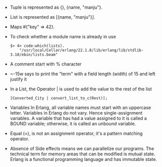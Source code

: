 - Tuple is represented as {}, {name, "manju"}.
- List is represented as [{name, "manju"}].
- Maps #{"key" => 42}.
- To check whether a module name is already in use
    ```
    $> 4> code:which(lists).
        "/usr/local/Cellar/erlang/22.1.8/lib/erlang/lib/stdlib-3.10/ebin/lists.beam"
    ```
- A comment start with % character
- ~-15w says to print the "term" with a field length (width) of 15 and left justify it

- In a List, the Operator | is used to add the value to the rest of the list
    ```
    [Converted_City | convert_list_to_c(Rest)];
    ```

- Variables
    In Erlang, all variable names must start with an uppercase letter. Variables in Erlang do not vary. Hence single-assignment variables. A variable that has had a value assigned to it is called a BOUND variable; otherwise, it is called an unbound variable.
- Equal (=), is not an assignment operator, it's a pattern matching operator.

- Absence of Side effects means we can parallelize our programs.
    The technical term for memory areas that can be modified is mutual state. Erlang is a functional programming language and has immutable state.
    